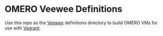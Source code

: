 OMERO Veewee Definitions
========================

Use this repo as the [Veewee](https://github.com/jedi4ever/veewee/blob/master/README.md) definitions directory to build OMERO VMs for use with [Vagrant](http://www.vagrantup.com/).

